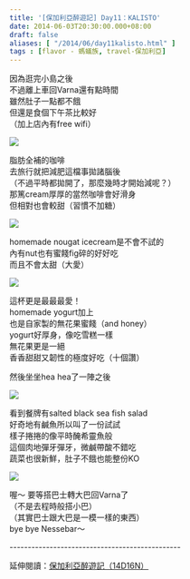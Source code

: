 ```yaml
---
title: '[保加利亞醉遊記] Day11：KALISTO'
date: 2014-06-03T20:30:00.000+08:00
draft: false
aliases: [ "/2014/06/day11kalisto.html" ]
tags : [flavor - 螞蟻族, travel-保加利亞]
---
```


因為逛完小島之後  
不過離上車回Varna還有點時間  
雖然肚子一點都不餓  
但還是食個下午茶比較好  
（加上店內有free wifi）  

![](/images/bulgaria11g1.jpg)

脂肪全補的咖啡  
去旅行就把減肥這檔事拋諸腦後  
（不過平時都拋開了，那麼幾時才開始減呢？）  
那篤cream厚厚的當然咖啡會好滑身  
但相對也會較甜（習慣不加糖）  

![](/images/bulgaria11g2.jpg)

homemade nougat icecream是不會不試的  
內有nut也有蜜餞fig碎的好好吃  
而且不會太甜（大愛）  

![](/images/bulgaria11g3.jpg)

這杯更是最最最愛！  
homemade yogurt加上  
也是自家製的無花果蜜餞（and honey）  
yogurt好厚身，像吃雪糕一樣  
無花果更是一絕  
香香甜甜又韌性的極度好吃（十個讚）  
  
然後坐坐hea hea了一陣之後  

![](/images/bulgaria11g4.jpg)

看到餐牌有salted black sea fish salad  
好奇地有鹹魚所以叫了一份試試  
樣子捲捲的像平時醃希靈魚般  
這個肉地彈牙彈牙，微鹹帶酸不錯吃  
蔬菜也很新鮮，肚子不餓也能整份KO  

![](/images/bulgaria11g5.jpg)

喔～ 要等搭巴士轉大巴回Varna了  
（不是去程時般搭小巴）  
（其實巴士跟大巴是一模一樣的東西）  
bye bye Nessebar～
  
\-----------------------------------------------  
  
延伸閱讀：[保加利亞醉遊記（14D16N）](https://hidie.net/bulgaria14d16n/)
